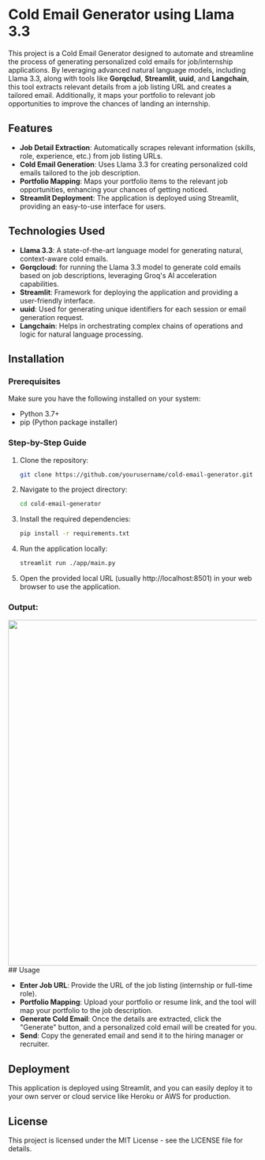 # Cold Email Generator using Llama 3.3

This project is a Cold Email Generator designed to automate and streamline the process of generating personalized cold emails for job/internship applications. By leveraging advanced natural language models, including Llama 3.3, along with tools like **Gorqclud**, **Streamlit**, **uuid**, and **Langchain**, this tool extracts relevant details from a job listing URL and creates a tailored email. Additionally, it maps your portfolio to relevant job opportunities to improve the chances of landing an internship.

## Features

- **Job Detail Extraction**: Automatically scrapes relevant information (skills, role, experience, etc.) from job listing URLs.
- **Cold Email Generation**: Uses Llama 3.3 for creating personalized cold emails tailored to the job description.
- **Portfolio Mapping**: Maps your portfolio items to the relevant job opportunities, enhancing your chances of getting noticed.
- **Streamlit Deployment**: The application is deployed using Streamlit, providing an easy-to-use interface for users.

## Technologies Used

- **Llama 3.3**: A state-of-the-art language model for generating natural, context-aware cold emails.
- **Gorqcloud**: for running the Llama 3.3 model to generate cold emails based on job descriptions, leveraging Groq's AI acceleration capabilities.
- **Streamlit**: Framework for deploying the application and providing a user-friendly interface.
- **uuid**: Used for generating unique identifiers for each session or email generation request.
- **Langchain**: Helps in orchestrating complex chains of operations and logic for natural language processing.

## Installation

### Prerequisites

Make sure you have the following installed on your system:

- Python 3.7+
- pip (Python package installer)

### Step-by-Step Guide

1. Clone the repository:

   ```bash
   git clone https://github.com/yourusername/cold-email-generator.git

2. Navigate to the project directory:

    ```bash
    cd cold-email-generator

3. Install the required dependencies:

    ```bash
    pip install -r requirements.txt

4. Run the application locally:
    ```bash
    streamlit run ./app/main.py

5. Open the provided local URL (usually http://localhost:8501) in your web browser to use the application.


### Output:
<img src="images/output.png" width="700">
## Usage

- **Enter Job URL**: Provide the URL of the job listing (internship or full-time role).
- **Portfolio Mapping**: Upload your portfolio or resume link, and the tool will map your portfolio to the job description.
- **Generate Cold Email**: Once the details are extracted, click the "Generate" button, and a personalized cold email will be created for you.
- **Send**: Copy the generated email and send it to the hiring manager or recruiter.


## Deployment
This application is deployed using Streamlit, and you can easily deploy it to your own server or cloud service like Heroku or AWS for production.


## License
This project is licensed under the MIT License - see the LICENSE file for details.

